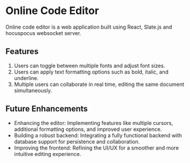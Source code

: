 
# Online Code Editor

Online code editor is a web application built using React, Slate.js and hocuspocus websocket server.


## Features
    
1. Users can toggle between multiple fonts and adjust font sizes.
2. Users can apply text formatting options such as bold, italic, and underline.
3. Multiple users can collaborate in real time, editing the same document simultaneously.
## Future Enhancements

- Enhancing the editor: Implementing features like multiple cursors, additional formatting options, and improved user experience.
- Building a robust backend: Integrating a fully functional backend with database support for persistence and collaboration.
- Improving the frontend: Refining the UI/UX for a smoother and more intuitive editing experience.